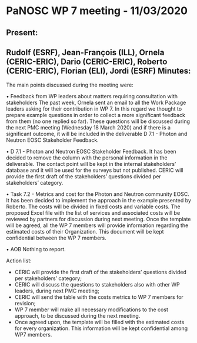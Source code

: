 PaNOSC WP 7 meeting - 11/03/2020
=======================================================================
Present:
-------
Rudolf (ESRF), Jean-François (ILL), Ornela (CERIC-ERIC), Dario (CERIC-ERIC), Roberto (CERIC-ERIC), Florian (ELI), Jordi (ESRF)
Minutes:
-------
The main points discussed during the meeting were: 

•	Feedback from WP leaders about matters requiring consultation with stakeholders
The past week, Ornela sent an email to all the Work Package leaders asking for their contribution in WP 7. In this regard we thought to prepare example questions in order to collect a more significant feedback from them (no one replied so far). These questions will be discussed during the next PMC meeting (Wednesday 18 March 2020) and if there is a significant outcome, it will be included in the deliverable D 7.1 - Photon and Neutron EOSC Stakeholder Feedback. 

•	D 7.1 - Photon and Neutron EOSC Stakeholder Feedback. 
It has been decided to remove the column with the personal information in the deliverable. The contact point will be kept in the internal stakeholders’ database and it will be used for the surveys but not published. CERIC will provide the first draft of the stakeholders’ questions divided per stakeholders’ category. 

•	Task 7.2 - Metrics and cost for the Photon and Neutron community EOSC. 
It has been decided to implement the approach in the example presented by Roberto. The costs will be divided in fixed costs and variable costs. The proposed Excel file with the list of services and associated costs will be reviewed by partners for discussion during next meeting. Once the template will be agreed, all the WP 7 members will provide information regarding the estimated costs of their Organization. This document will be kept confidential between the WP 7 members. 

•	AOB
Nothing to report.

Action list:
-	CERIC will provide the first draft of the stakeholders’ questions divided per stakeholders’ category;
-	CERIC will discuss the questions to stakeholders also with other WP leaders, during next PMC meeting;
-	CERIC will send the table with the costs metrics to WP 7 members for revision;
-	WP 7 member will make all necessary modifications to the cost approach, to be discussed during the next meeting.
-	Once agreed upon, the template will be filled with the estimated costs for every organization. This information will be kept confidential among WP7 members.
